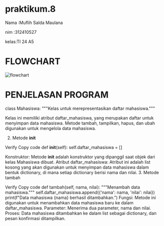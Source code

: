 # praktikum.8
Nama :Muflih Salda Maulana <P>
nim  :312410527 <p>
kelas:TI 24 A5 <p>
# FLOWCHART 
![flowchart](https://github.com/user-attachments/assets/aab21970-0ae3-4da2-8957-b976f6b69bd0)

# PENJELASAN PROGRAM
class Mahasiswa:
"""Kelas untuk merepresentasikan daftar mahasiswa."""

Kelas ini memiliki atribut daftar_mahasiswa, yang merupakan daftar untuk menyimpan data mahasiswa.
Metode tambah, tampilkan, hapus, dan ubah digunakan untuk mengelola data mahasiswa.

2. Metode __init__

Verify
Copy code
def __init__(self):
    self.daftar_mahasiswa = []
    
Konstruktor: Metode __init__ adalah konstruktor yang dipanggil saat objek dari kelas Mahasiswa dibuat.
Atribut daftar_mahasiswa: Atribut ini adalah list kosong yang akan digunakan untuk menyimpan data mahasiswa dalam bentuk dictionary, di mana setiap dictionary berisi nama dan nilai.
3. Metode tambah

Verify
Copy code
def tambah(self, nama, nilai):
    """Menambah data mahasiswa."""
    self.daftar_mahasiswa.append({'nama': nama, 'nilai': nilai})
    print(f"Data mahasiswa {nama} berhasil ditambahkan.")
Fungsi: Metode ini digunakan untuk menambahkan data mahasiswa baru ke dalam daftar_mahasiswa.
Parameter: Menerima dua parameter, nama dan nilai.
Proses: Data mahasiswa ditambahkan ke dalam list sebagai dictionary, dan pesan konfirmasi ditampilkan.
